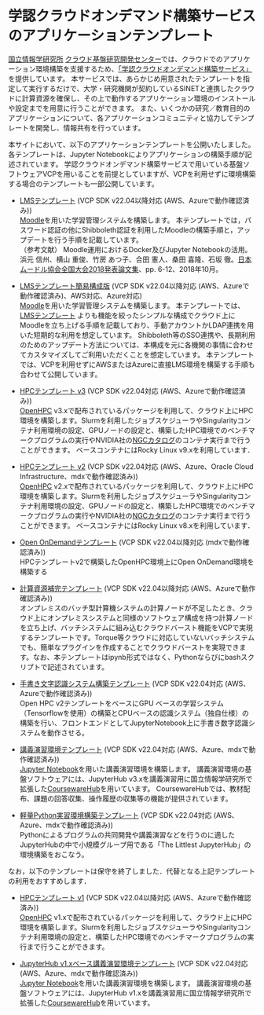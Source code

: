 # 学認クラウドオンデマンド構築サービスのアプリケーションテンプレート

[国立情報学研究所](https://www.nii.ac.jp/) [クラウド基盤研究開発センター](https://www.nii.ac.jp/research/centers/ccrd/)では、クラウドでのアプリケーション環境構築を支援するため、[「学認クラウドオンデマンド構築サービス」](https://cloud.gakunin.jp/ocs/)を提供しています。
本サービスでは、あらかじめ用意されたテンプレートを指定して実行するだけで、大学・研究機関が契約しているSINETと連携したクラウドに計算資源を確保し、その上で動作するアプリケーション環境のインストールや設定までを用意に行うことができます。
また、いくつかの研究／教育目的のアプリケーションについて、各アプリケーションコミュニティと協力してテンプレートを開発し、情報共有を行っています。

本サイトにおいて、以下のアプリケーションテンプレートを公開いたしました。
各テンプレートは、Jupyter Notebookによりアプリケーションの構築手順が記述されています。
学認クラウドオンデマンド構築サービスで用いている基盤ソフトウェアVCPを用いることを前提としていますが、VCPを利用せずに環境構築する場合のテンプレートも一部公開しています。

- [LMSテンプレート](https://github.com/nii-gakunin-cloud/ocs-templates/tree/master/Moodle)
(VCP SDK v22.04以降対応 (AWS、Azureで動作確認済み))<br>
[Moodle](https://moodle.org/)を用いた学習管理システムを構築します。
本テンプレートでは，パスワード認証の他にShibboleth認証を利用したMoodleの構築手順と，アップデートを行う手順を記載しています。<br>
（参考文献） Moodle運用におけるDocker及びJupyter Notebookの活用。浜元 信州、横山 重俊、竹房 あつ子、合田 憲人、桑田 喜隆、石坂 徹。[日本ムードル協会全国大会2018発表論文集](https://moodlejapan.org/mod/resource/view.php?id=1474)、pp. 6-12、2018年10月。

- [LMSテンプレート簡易構成版](https://github.com/nii-gakunin-cloud/ocs-templates/tree/master/Moodle-Simple)
(VCP SDK v22.04以降対応 (AWS、Azureで動作確認済み)、AWS対応、Azure対応)<br>
[Moodle](https://moodle.org/)を用いた学習管理システムを構築します。
本テンプレートでは、[LMSテンプレート](https://github.com/nii-gakunin-cloud/ocs-templates/tree/master/Moodle)
よりも機能を絞ったシンプルな構成でクラウド上にMoodleを立ち上げる手順を記載しており、手動アカウントかLDAP連携を用いた短期的な利用を想定しています。
Shibboleth等のSSO連携や、長期利用のためのアップデート方法については、本構成を元に各機関の事情に合わせてカスタマイズしてご利用いただくことを想定しています。
本テンプレートでは、VCPを利用せずにAWSまたはAzureに直接LMS環境を構築する手順も合わせて公開しています。

- [HPCテンプレート v3](https://github.com/nii-gakunin-cloud/ocs-templates/tree/master/OpenHPC-v3)
(VCP SDK v22.04対応 (AWS、Azureで動作確認済み))<br>
[OpenHPC](https://openhpc.community/) v3.xで配布されているパッケージを利用して、クラウド上にHPC環境を構築します。Slurmを利用したジョブスケジューラやSingularityコンテナ利用環境の設定、GPUノードの設定と、構築したHPC環境でのベンチマークプログラムの実行やNVIDIA社の[NGCカタログ](https://www.nvidia.com/ja-jp/gpu-cloud/containers/)のコンテナ実行まで行うことができます。
ベースコンテナにはRocky Linux v9.xを利用しています．

- [HPCテンプレート v2](https://github.com/nii-gakunin-cloud/ocs-templates/tree/master/OpenHPC-v2)
(VCP SDK v22.04対応 (AWS、Azure、Oracle Cloud Infrastructure、mdxで動作確認済み))<br>
[OpenHPC](https://openhpc.community/) v2.xで配布されているパッケージを利用して、クラウド上にHPC環境を構築します。Slurmを利用したジョブスケジューラやSingularityコンテナ利用環境の設定、GPUノードの設定と、構築したHPC環境でのベンチマークプログラムの実行やNVIDIA社の[NGCカタログ](https://www.nvidia.com/ja-jp/gpu-cloud/containers/)のコンテナ実行まで行うことができます。
ベースコンテナにはRocky Linux v8.xを利用しています．

- [Open OnDemandテンプレート](https://github.com/nii-gakunin-cloud/ocs-templates/tree/master/OpenOnDemand)
(VCP SDK v22.04以降対応 (mdxで動作確認済み))<br>
HPCテンプレートv2で構築したOpenHPC環境上にOpen OnDemand環境を構築する


- [計算資源補完テンプレート](https://github.com/nii-gakunin-cloud/ocs-templates/tree/master/HybridCloud)
(VCP SDK v22.04以降対応 (AWS、Azureで動作確認済み))<br>
オンプレミスのバッチ型計算機システムの計算ノードが不足したとき、クラウド上にオンプレミスシステムと同様のソフトウェア構成を持つ計算ノードを立ち上げ、バッチシステムに組み込むクラウドバースト機能をVCPで実現するテンプレートです。Torque等クラウドに対応していないバッチシステムでも、簡単なプラグインを作成することでクラウドバーストを実現できます。なお、本テンプレートはipynb形式ではなく、Pythonならびにbashスクリプトで記述されています。

- [手書き文字認識システム構築テンプレート](https://github.com/nii-gakunin-cloud/ocs-templates/tree/master/OpenHPC-ML-Example)
(VCP SDK v22.04対応 (AWS、Azureで動作確認済み))<br>
Open HPC v2テンプレートをベースにGPU ベースの学習システム（Tensorflowを使用）の構築とCPUベースの認識システム（独自仕様）の構築を行い、フロントエンドとしてJupyterNotebook上に手書き数字認識システムを動作させる。

- [講義演習環境テンプレート](https://github.com/nii-gakunin-cloud/ocs-templates/tree/master/CoursewareHub)
(VCP SDK v22.04対応 (AWS、Azure、mdxで動作確認済み))<br>
[Jupyter Notebook](https://jupyter.org/)を用いた講義演習環境を構築します。
講義演習環境の基盤ソフトウェアには、JupyterHub v3.xを講義演習用に国立情報学研究所で拡張した[CoursewareHub](https://github.com/NII-cloud-operation)を用いています。
CoursewareHubでは、教材配布、課題の回答収集、操作履歴の収集等の機能が提供されています。

- [軽量Python実習環境構築テンプレート](https://github.com/nii-gakunin-cloud/ocs-templates/tree/master/TheLittlestJupyterHub)
(VCP SDK v22.04対応 (AWS、Azure、mdxで動作確認済み))<br>
Pythonによるプログラムの共同開発や講義演習などを行うのに適したJupyterHubの中で小規模グループ用である「The Littlest JupyterHub」の環境構築をおこなう。


なお，以下のテンプレートは保守を終了しました．代替となる上記テンプレートの利用をおすすめします．

- [HPCテンプレート v1](https://github.com/nii-gakunin-cloud/ocs-templates/tree/master/OpenHPC-v1)
(VCP SDK v22.04以降対応 (AWS、Azureで動作確認済み))<br>
[OpenHPC](https://openhpc.community/) v1.xで配布されているパッケージを利用して、クラウド上にHPC環境を構築します。Slurmを利用したジョブスケジューラやSingularityコンテナ利用環境の設定と、構築したHPC環境でのベンチマークプログラムの実行まで行うことができます。

- [JupyterHub v1.xベース講義演習環境テンプレート](https://github.com/nii-gakunin-cloud/ocs-templates/tree/master/CoursewareHub-not-recommended)
(VCP SDK v22.04対応 (AWS、Azure、mdxで動作確認済み))<br>
[Jupyter Notebook](https://jupyter.org/)を用いた講義演習環境を構築します。
講義演習環境の基盤ソフトウェアには、JupyterHub v1.xを講義演習用に国立情報学研究所で拡張した[CoursewareHub](https://github.com/NII-cloud-operation)を用いています。
